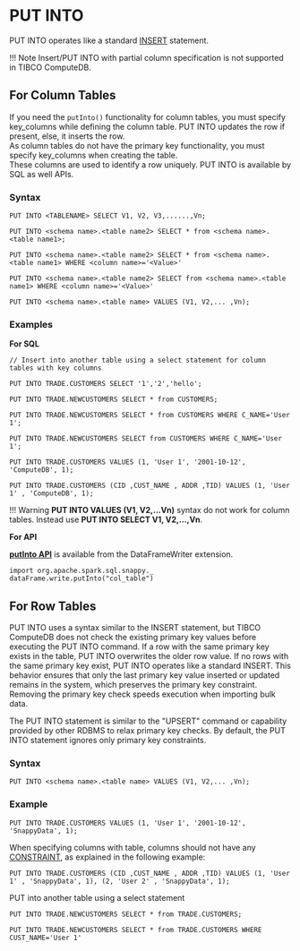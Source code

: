 # PUT INTO

PUT INTO operates like a standard [INSERT](insert.md) statement.

!!! Note
	 Insert/PUT INTO with partial column specification is not supported in TIBCO ComputeDB.

##	For Column Tables

If you need the `putInto()` functionality for column tables, you must specify key_columns while defining the column table.
PUT INTO updates the row if present, else, it inserts the row. </br>
As column tables do not have the primary key functionality, you must specify key_columns when creating the table.</br>
These columns are used to identify a row uniquely. PUT INTO is available by SQL as well APIs.

### Syntax

```
PUT INTO <TABLENAME> SELECT V1, V2, V3,......,Vn;

PUT INTO <schema name>.<table name2> SELECT * from <schema name>.<table name1>;

PUT INTO <schema name>.<table name2> SELECT * from <schema name>.<table name1> WHERE <column name>='<Value>'

PUT INTO <schema name>.<table name2> SELECT from <schema name>.<table name1> WHERE <column name>='<Value>'

PUT INTO <schema name>.<table name> VALUES (V1, V2,... ,Vn);

```

### Examples
<a id="columnsyntaxputinto"></a>
**For SQL**

```pre
// Insert into another table using a select statement for column tables with key columns

PUT INTO TRADE.CUSTOMERS SELECT '1','2','hello';

PUT INTO TRADE.NEWCUSTOMERS SELECT * from CUSTOMERS;

PUT INTO TRADE.NEWCUSTOMERS SELECT * from CUSTOMERS WHERE C_NAME='User 1';

PUT INTO TRADE.NEWCUSTOMERS SELECT from CUSTOMERS WHERE C_NAME='User 1';

PUT INTO TRADE.CUSTOMERS VALUES (1, 'User 1', '2001-10-12', 'ComputeDB', 1);

PUT INTO TRADE.CUSTOMERS (CID ,CUST_NAME , ADDR ,TID) VALUES (1, 'User 1' , 'ComputeDB', 1);

```
!!! Warning
	**PUT INTO VALUES (V1, V2,...Vn)** syntax do not work for column tables. Instead use **PUT INTO SELECT V1, V2,...,Vn**.

**For API**

[**putInto API**](/reference/API_Reference/apireference_guide.md#putintoapi) is available from the DataFrameWriter extension.

```pre
import org.apache.spark.sql.snappy._
dataFrame.write.putInto("col_table")
```

##	For Row Tables

PUT INTO uses a syntax similar to the INSERT statement, but TIBCO ComputeDB does not check the existing primary key values before executing the PUT INTO command. If a row with the same primary key exists in the table, PUT INTO overwrites the older row value. If no rows with the same primary key exist, PUT INTO operates like a standard INSERT. This behavior ensures that only the last primary key value inserted or updated remains in the system, which preserves the primary key constraint. Removing the primary key check speeds execution when importing bulk data.

The PUT INTO statement is similar to the "UPSERT" command or capability provided by other RDBMS to relax primary key checks. By default, the PUT INTO statement ignores only primary key constraints. <!--All other column constraints (unique, check, and foreign key) are honored unless you explicitly set the [skip-constraint-checks](../../reference/configuration_parameters/skip-constraint-checks.md) connection property.-->

### Syntax

```
PUT INTO <schema name>.<table name> VALUES (V1, V2,... ,Vn);
```

### Example

```pre
PUT INTO TRADE.CUSTOMERS VALUES (1, 'User 1', '2001-10-12', 'SnappyData', 1);
```

When specifying columns with table, columns should not have any [CONSTRAINT](create-table.md#constraint), as explained in the following example:

```pre
PUT INTO TRADE.CUSTOMERS (CID ,CUST_NAME , ADDR ,TID) VALUES (1, 'User 1' , 'SnappyData', 1), (2, 'User 2' , 'SnappyData', 1);
```

PUT into another table using a select statement
```pre
PUT INTO TRADE.NEWCUSTOMERS SELECT * from TRADE.CUSTOMERS;

PUT INTO TRADE.NEWCUSTOMERS SELECT * from TRADE.CUSTOMERS WHERE CUST_NAME='User 1'
```
